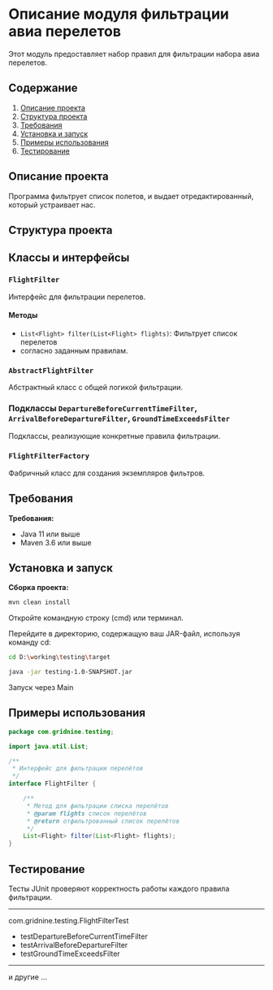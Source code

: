# Описание модуля фильтрации авиа перелетов

Этот модуль предоставляет набор правил для фильтрации набора авиа перелетов.

## Содержание

1. [Описание проекта](#описание-проекта)
2. [Структура проекта](#структура-проекта)
3. [Требования](#требования)
4. [Установка и запуск](#установка-и-запуск)
5. [Примеры использования](#примеры-использования)
6. [Тестирование](#тестирование)


## Описание проекта

Программа фильтрует список полетов, и выдает отредактированный, который устраивает нас.

## Структура проекта

## Классы и интерфейсы

### `FlightFilter`
Интерфейс для фильтрации перелетов.

#### Методы

- `List<Flight> filter(List<Flight> flights)`: Фильтрует список перелетов 
- согласно заданным правилам.

### `AbstractFlightFilter`
Абстрактный класс с общей логикой фильтрации.

### Подклассы `DepartureBeforeCurrentTimeFilter`, `ArrivalBeforeDepartureFilter`, `GroundTimeExceedsFilter`
Подклассы, реализующие конкретные правила фильтрации.

### `FlightFilterFactory`
Фабричный класс для создания экземпляров фильтров.


## Требования

**Требования:**
- Java 11 или выше
- Maven 3.6 или выше

## Установка и запуск

**Сборка проекта:**
```bash
mvn clean install
```
Откройте командную строку (cmd) или терминал.

Перейдите в директорию, содержащую ваш JAR-файл, используя команду cd:
```bash
cd D:\working\testing\target
```

```bash
java -jar testing-1.0-SNAPSHOT.jar 
```

Запуск через Main


## Примеры использования


```java
package com.gridnine.testing;

import java.util.List;

/**
 * Интерфейс для фильтрации перелётов
 */
interface FlightFilter {

    /**
     * Метод для фильтрации списка перелётов
     * @param flights список перелётов
     * @return отфильтрованный список перелётов
     */
    List<Flight> filter(List<Flight> flights);
}
```

## Тестирование

Тесты JUnit проверяют корректность работы каждого правила фильтрации.

---
com.gridnine.testing.FlightFilterTest
- testDepartureBeforeCurrentTimeFilter
- testArrivalBeforeDepartureFilter
- testGroundTimeExceedsFilter
---
и другие ...

